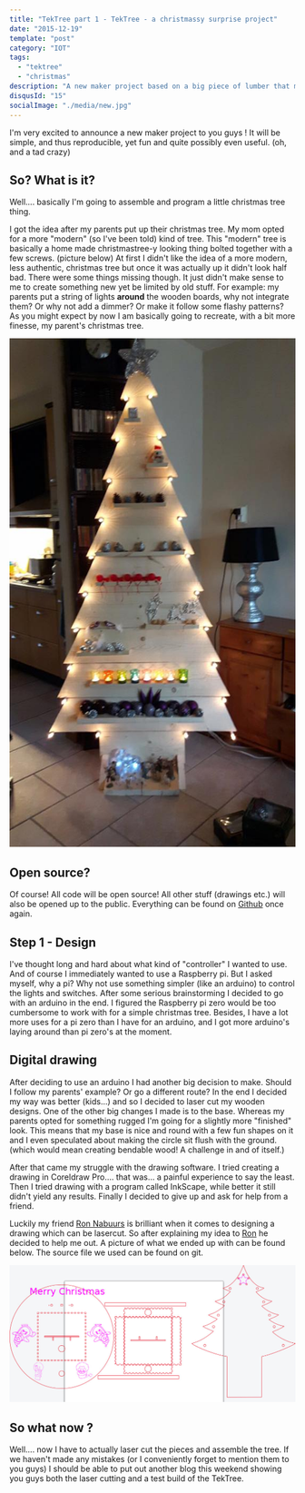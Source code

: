 ```yaml
---
title: "TekTree part 1 - TekTree - a christmassy surprise project"
date: "2015-12-19"
template: "post"
category: "IOT"
tags:
  - "tektree"
  - "christmas"
description: "A new maker project based on a big piece of lumber that my parents erected 🤔"
disqusId: "15"
socialImage: "./media/new.jpg"
---
```


I'm very excited to announce a new maker project to you guys ! It will be simple, and thus reproducible, yet fun and quite possibly even useful. (oh, and a tad crazy)

## So? What is it?

Well.... basically I'm going to assemble and program a little christmas tree thing.

I got the idea after my parents put up their christmas tree. My mom opted for a more "modern" (so I've been told) kind of tree. This "modern" tree is basically a home made christmastree-y looking thing bolted together with a few screws. (picture below) At first I didn't like the idea of a more modern, less authentic, christmas tree but once it was actually up it didn't look half bad. There were some things missing though. It just didn't make sense to me to create something new yet be limited by old stuff. For example: my parents put a string of lights **around** the wooden boards, why not integrate them? Or why not add a dimmer? Or make it follow some flashy patterns? As you might expect by now I am basically going to recreate, with a bit more finesse, my parent's christmas tree.

![a picture of my parents' new christmas tree](./media/old.jpg "a picture of my parents' new christmas tree")

## Open source?

Of course! All code will be open source! All other stuff (drawings etc.) will also be opened up to the public. Everything can be found on [Github](https://github.com/Mastermindzh/TekTree) once again.

## Step 1 - Design

I've thought long and hard about what kind of "controller" I wanted to use. And of course I immediately wanted to use a Raspberry pi. But I asked myself, why a pi? Why not use something simpler (like an arduino) to control the lights and switches. After some serious brainstorming I decided to go with an arduino in the end. I figured the Raspberry pi zero would be too cumbersome to work with for a simple christmas tree. Besides, I have a lot more uses for a pi zero than I have for an arduino, and I got more arduino's laying around than pi zero's at the moment.

## Digital drawing

After deciding to use an arduino I had another big decision to make. Should I follow my parents' example? Or go a different route? In the end I decided my way was better (kids...) and so I decided to laser cut my wooden designs. One of the other big changes I made is to the base. Whereas my parents opted for something rugged I'm going for a slightly more "finished" look. This means that my base is nice and round with a few fun shapes on it and I even speculated about making the circle sit flush with the ground.(which would mean creating bendable wood! A challenge in and of itself.)

After that came my struggle with the drawing software. I tried creating a drawing in Coreldraw Pro.... that was... a painful experience to say the least. Then I tried drawing with a program called InkScape, while better it still didn't yield any results. Finally I decided to give up and ask for help from a friend.

Luckily my friend [Ron Nabuurs](http://www.ronnabuurs.nl) is brilliant when it comes to designing a drawing which can be lasercut. So after explaining my idea to [Ron](http://www.ronnabuurs.nl) he decided to help me out. A picture of what we ended up with can be found below. The source file we used can be found on git.

![Designs for the laser cutter, from left to right: a circular base plate with snow characters. A foldable box cutout and a tree shape](./media/new.jpg "Designs for the laser cutter")

## So what now ?

Well.... now I have to actually laser cut the pieces and assemble the tree. If we haven't made any mistakes (or I conveniently forget to mention them to you guys) I should be able to put out another blog this weekend showing you guys both the laser cutting and a test build of the TekTree.
